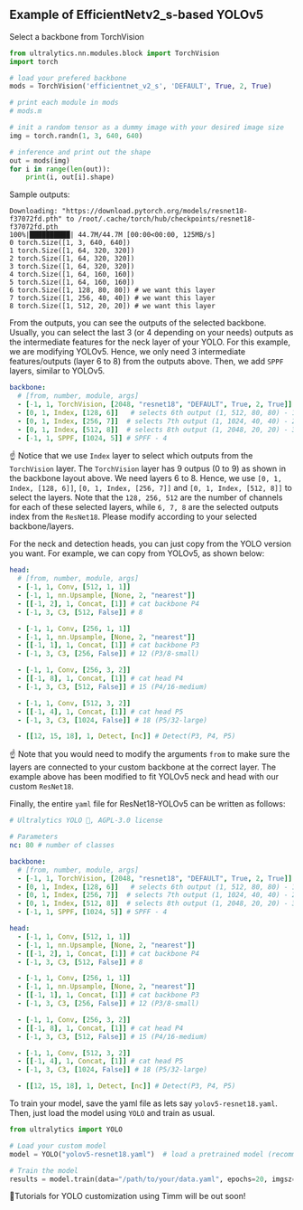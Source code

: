 ## Example of EfficientNetv2_s-based YOLOv5

Select a backbone from TorchVision
```python
from ultralytics.nn.modules.block import TorchVision
import torch

# load your prefered backbone
mods = TorchVision('efficientnet_v2_s', 'DEFAULT', True, 2, True)

# print each module in mods
# mods.m

# init a random tensor as a dummy image with your desired image size
img = torch.randn(1, 3, 640, 640)

# inference and print out the shape
out = mods(img)
for i in range(len(out)):
    print(i, out[i].shape)
```

Sample outputs:
```
Downloading: "https://download.pytorch.org/models/resnet18-f37072fd.pth" to /root/.cache/torch/hub/checkpoints/resnet18-f37072fd.pth
100%|██████████| 44.7M/44.7M [00:00<00:00, 125MB/s]
0 torch.Size([1, 3, 640, 640])
1 torch.Size([1, 64, 320, 320])
2 torch.Size([1, 64, 320, 320])
3 torch.Size([1, 64, 320, 320])
4 torch.Size([1, 64, 160, 160])
5 torch.Size([1, 64, 160, 160])
6 torch.Size([1, 128, 80, 80]) # we want this layer
7 torch.Size([1, 256, 40, 40]) # we want this layer
8 torch.Size([1, 512, 20, 20]) # we want this layer
```

From the outputs, you can see the outputs of the selected backbone. Usually, you can select the last 3 (or 4 depending on your needs) outputs as the intermediate features for the neck layer of your YOLO. For this example, we are modifying YOLOv5. Hence, we only need 3 intermediate features/outputs (layer 6 to 8) from the outputs above. Then, we add `SPPF` layers, similar to YOLOv5.
```yaml
backbone:
  # [from, number, module, args]
  - [-1, 1, TorchVision, [2048, "resnet18", "DEFAULT", True, 2, True]]  # - 0
  - [0, 1, Index, [128, 6]]   # selects 6th output (1, 512, 80, 80) - 1
  - [0, 1, Index, [256, 7]]  # selects 7th output (1, 1024, 40, 40) - 2
  - [0, 1, Index, [512, 8]]  # selects 8th output (1, 2048, 20, 20) - 3
  - [-1, 1, SPPF, [1024, 5]] # SPFF - 4
```
☝️ Notice that we use `Index` layer to select which outputs from the `TorchVision` layer. The `TorchVision` layer has 9 outpus (0 to 9) as shown in the backbone layout above. We need layers 6 to 8. Hence, we use `[0, 1, Index, [128, 6]]`, `[0, 1, Index, [256, 7]]` and `[0, 1, Index, [512, 8]]` to select the layers. Note that the `128, 256, 512` are the number of channels for each of these selected layers, while `6, 7, 8` are the selected outputs index from the `ResNet18`. Please modify according to your selected backbone/layers.

For the neck and detection heads, you can just copy from the YOLO version you want. For example, we can copy from YOLOv5, as shown below:
```yaml
head:
  # [from, number, module, args]
  - [-1, 1, Conv, [512, 1, 1]]
  - [-1, 1, nn.Upsample, [None, 2, "nearest"]]
  - [[-1, 2], 1, Concat, [1]] # cat backbone P4
  - [-1, 3, C3, [512, False]] # 8

  - [-1, 1, Conv, [256, 1, 1]]
  - [-1, 1, nn.Upsample, [None, 2, "nearest"]]
  - [[-1, 1], 1, Concat, [1]] # cat backbone P3
  - [-1, 3, C3, [256, False]] # 12 (P3/8-small)

  - [-1, 1, Conv, [256, 3, 2]]
  - [[-1, 8], 1, Concat, [1]] # cat head P4
  - [-1, 3, C3, [512, False]] # 15 (P4/16-medium)

  - [-1, 1, Conv, [512, 3, 2]]
  - [[-1, 4], 1, Concat, [1]] # cat head P5
  - [-1, 3, C3, [1024, False]] # 18 (P5/32-large)

  - [[12, 15, 18], 1, Detect, [nc]] # Detect(P3, P4, P5)
```
☝️ Note that you would need to modify the arguments `from` to make sure the layers are connected to your custom backbone at the correct layer. The example above has been modified to fit YOLOv5 neck and head with our custom `ResNet18`.

Finally, the entire `yaml` file for ResNet18-YOLOv5 can be written as follows:
```yaml
# Ultralytics YOLO 🚀, AGPL-3.0 license

# Parameters
nc: 80 # number of classes

backbone:
  # [from, number, module, args]
  - [-1, 1, TorchVision, [2048, "resnet18", "DEFAULT", True, 2, True]]  # - 0
  - [0, 1, Index, [128, 6]]   # selects 6th output (1, 512, 80, 80) - 1
  - [0, 1, Index, [256, 7]]  # selects 7th output (1, 1024, 40, 40) - 2
  - [0, 1, Index, [512, 8]]  # selects 8th output (1, 2048, 20, 20) - 3
  - [-1, 1, SPPF, [1024, 5]] # SPFF - 4

head:
  - [-1, 1, Conv, [512, 1, 1]]
  - [-1, 1, nn.Upsample, [None, 2, "nearest"]]
  - [[-1, 2], 1, Concat, [1]] # cat backbone P4
  - [-1, 3, C3, [512, False]] # 8

  - [-1, 1, Conv, [256, 1, 1]]
  - [-1, 1, nn.Upsample, [None, 2, "nearest"]]
  - [[-1, 1], 1, Concat, [1]] # cat backbone P3
  - [-1, 3, C3, [256, False]] # 12 (P3/8-small)

  - [-1, 1, Conv, [256, 3, 2]]
  - [[-1, 8], 1, Concat, [1]] # cat head P4
  - [-1, 3, C3, [512, False]] # 15 (P4/16-medium)

  - [-1, 1, Conv, [512, 3, 2]]
  - [[-1, 4], 1, Concat, [1]] # cat head P5
  - [-1, 3, C3, [1024, False]] # 18 (P5/32-large)

  - [[12, 15, 18], 1, Detect, [nc]] # Detect(P3, P4, P5)
```

To train your model, save the yaml file as lets say `yolov5-resnet18.yaml`. Then, just load the model using `YOLO` and train as usual.

```python
from ultralytics import YOLO

# Load your custom model
model = YOLO("yolov5-resnet18.yaml")  # load a pretrained model (recommended for training)

# Train the model
results = model.train(data="/path/to/your/data.yaml", epochs=20, imgsz=960, batch=16, val=False)
```

📢Tutorials for YOLO customization using Timm will be out soon!
